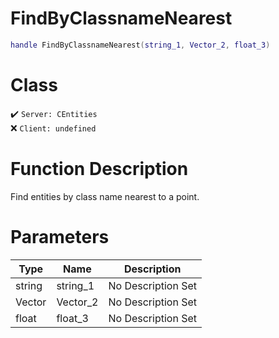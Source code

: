 # FindByClassnameNearest
```lua
handle FindByClassnameNearest(string_1, Vector_2, float_3)
```
# Class
✔️ `Server: CEntities`  
❌ `Client: undefined`  

# Function Description
Find entities by class name nearest to a point.
# Parameters
Type|Name|Description
--|--|--
string|string_1|No Description Set
Vector|Vector_2|No Description Set
float|float_3|No Description Set
